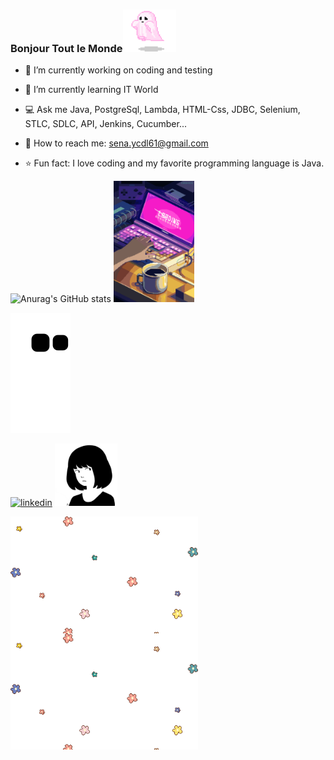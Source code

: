 
### Bonjour Tout le Monde<img align=beside width=85 src="https://github.com/SenaYcdl/SenaYcdl/blob/main/c9a9fa3a1fd58f70df1a05ade71ae6fe.gif" />





- 🌼 I’m currently working on coding and testing

- 🌺 I’m currently learning IT World

- 💻 Ask me  Java, PostgreSql, Lambda, HTML-Css, JDBC, Selenium, STLC, SDLC, API, Jenkins, Cucumber...

- 💌 How to reach me: sena.ycdl61@gmail.com

- ⭐ Fun fact: I love coding and my favorite programming language is Java. 











![Anurag's GitHub stats](https://github-readme-stats.vercel.app/api?username=SenaYcdl&show_icons=true&theme=omni)
<img align=above width=129 src="https://github.com/SenaYcdl/SenaYcdl/blob/main/54b5b572a814ce721e1b01adabed5c84.gif" />


![snake gif](https://github.com/SenaYcdl/SenaYcdl/blob/output/github-contribution-grid-snake.svg)



[![linkedin](https://img.shields.io/badge/Linkedin-000000?style=for-the-badge&logo=Linkedin&logoColor=white)](https://www.linkedin.com/in/sena-y%C3%BCcedal-98785a233/)
<img align=beside width=100 src="https://github.com/SenaYcdl/SenaYcdl/blob/main/65bcebd0e225bc8fb2ad79fff09523ee.gif" />



<img align=center width=300 src="https://github.com/SenaYcdl/SenaYcdl/blob/main/3f11b653258af68f56efa1e944388c6a.gif" /><img align=beside width=300 src="https://github.com/SenaYcdl/SenaYcdl/blob/main/3f11b653258af68f56efa1e944388c6a.gif" />




